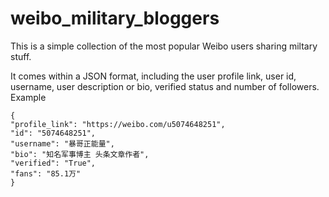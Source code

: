 # weibo_military_bloggers
This is a simple collection of the most popular Weibo users sharing miltary stuff. 

It comes within a JSON format, including the user profile link, user id, username, user description or bio, verified status and number of followers.
Example

```
{
"profile_link": "https://weibo.com/u5074648251",
"id": "5074648251",
"username": "暴哥正能量",
"bio": "知名军事博主 头条文章作者",
"verified": "True",
"fans": "85.1万"
}
```
